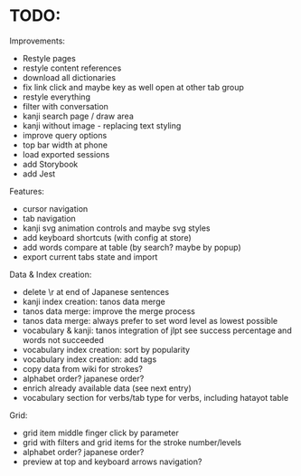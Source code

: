# TODO:

Improvements:

- Restyle pages
- restyle content references
- download all dictionaries
- fix link click and maybe key as well open at other tab group
- restyle everything
- filter with conversation
- kanji search page / draw area
- kanji without image - replacing text styling
- improve query options
- top bar width at phone
- load exported sessions
- add Storybook
- add Jest

Features:

- cursor navigation
- tab navigation
- kanji svg animation controls and maybe svg styles
- add keyboard shortcuts (with config at store)
- add words compare at table (by search? maybe by popup)
- export current tabs state and import

Data & Index creation:

- delete \r at end of Japanese sentences
- kanji index creation: tanos data merge
- tanos data merge: improve the merge process
- tanos data merge: always prefer to set word level as lowest possible
- vocabulary & kanji: tanos integration of jlpt see success percentage and words not succeeded
- vocabulary index creation: sort by popularity
- vocabulary index creation: add tags
- copy data from wiki for strokes?
- alphabet order? japanese order?
- enrich already available data (see next entry)
- vocabulary section for verbs/tab type for verbs, including hatayot table

Grid:

- grid item middle finger click by parameter
- grid with filters and grid items for the stroke number/levels
- alphabet order? japanese order?
- preview at top and keyboard arrows navigation?
